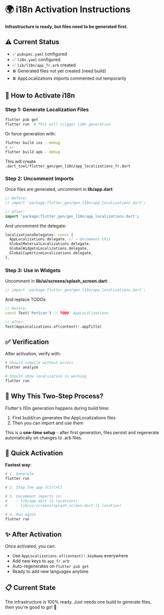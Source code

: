 # 🌍 i18n Activation Instructions

**Infrastructure is ready, but files need to be generated first.**

## ⚠️ Current Status

- ✅ `pubspec.yaml` configured
- ✅ `l10n.yaml` configured  
- ✅ `lib/l10n/app_fr.arb` created
- ⏸️ Generated files not yet created (need build)
- ⏸️ AppLocalizations imports commented out temporarily

## 🚀 How to Activate i18n

### Step 1: Generate Localization Files

```bash
flutter pub get
flutter run  # This will trigger l10n generation
```

Or force generation with:

```bash
flutter build ios --debug
# or
flutter build apk --debug
```

This will create `.dart_tool/flutter_gen/gen_l10n/app_localizations_fr.dart`

### Step 2: Uncomment Imports

Once files are generated, uncomment in **lib/app.dart**:

```dart
// Before:
// import 'package:flutter_gen/gen_l10n/app_localizations.dart';

// After:
import 'package:flutter_gen/gen_l10n/app_localizations.dart';
```

And uncomment the delegate:

```dart
localizationsDelegates: const [
  AppLocalizations.delegate, // ← Uncomment this
  GlobalMaterialLocalizations.delegate,
  GlobalWidgetsLocalizations.delegate,
  GlobalCupertinoLocalizations.delegate,
],
```

### Step 3: Use in Widgets

Uncomment in **lib/ui/screens/splash_screen.dart**:

```dart
// import 'package:flutter_gen/gen_l10n/app_localizations.dart';
```

And replace TODOs:

```dart
// Before:
const Text('PetScan') // TODO: AppLocalizations

// After:
Text(AppLocalizations.of(context)!.appTitle)
```

## ✅ Verification

After activation, verify with:

```bash
# Should compile without errors
flutter analyze

# Should show localization is working
flutter run
```

## 📝 Why This Two-Step Process?

Flutter's l10n generation happens during build time:
1. First build/run generates the AppLocalizations files
2. Then you can import and use them

This is a **one-time setup** - after first generation, files persist and regenerate automatically on changes to .arb files.

## 🎯 Quick Activation

**Fastest way**:

```bash
# 1. Generate
flutter run

# 2. Stop the app (Ctrl+C)

# 3. Uncomment imports in:
#    - lib/app.dart (2 locations)
#    - lib/ui/screens/splash_screen.dart (1 location)

# 4. Run again
flutter run
```

## ✨ After Activation

Once activated, you can:
- Use `AppLocalizations.of(context)!.keyName` everywhere
- Add new keys to `app_fr.arb`
- Auto-regenerates on `flutter pub get`
- Ready to add new languages anytime

## 📋 Current State

The infrastructure is 100% ready. Just needs one build to generate files, then you're good to go! 🚀

